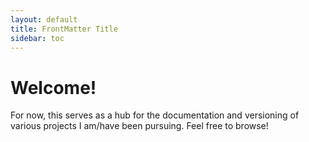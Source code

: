 ```yaml
---
layout: default
title: FrontMatter Title
sidebar: toc
---
```


# Welcome!

For now, this serves as a hub for the documentation and versioning of various projects I am/have been pursuing. Feel free to browse!

